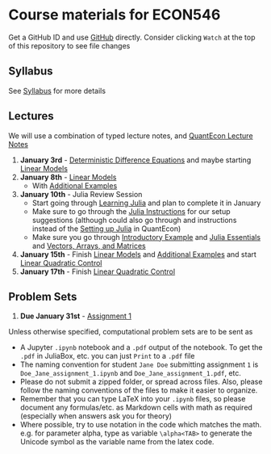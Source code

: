 # Course materials for ECON546
Get a GitHub ID and use [GitHub](https://github.com/ubcecon/tutorials/blob/master/github.md) directly. Consider clicking `Watch` at the top of this repository to see file changes

## Syllabus
See [Syllabus](syllabus.md) for more details

## Lectures

We will use a combination of typed lecture notes, and [QuantEcon Lecture Notes](https://lectures.quantecon.org/jl/)

1. **January 3rd** -  [Deterministic Difference Equations](/lecture_notes/deterministic_difference_equations.pdf) and maybe starting [Linear Models](https://lectures.quantecon.org/jl/linear_models.html)
2. **January 8th** - [Linear Models](https://lectures.quantecon.org/jl/linear_models.html)
    - With [Additional Examples](/lecture_notes/linear_models_addendum.pdf)
3. **January 10th** - Julia Review Session
    - Start going through [Learning Julia](https://lectures.quantecon.org/jl/learning_julia.html) and plan to complete it in January
    - Make sure to go through the  [Julia Instructions](https://github.com/econtoolkit/julia) for our setup suggestions (although could also go through and instructions instead of the [Setting up Julia](https://lectures.quantecon.org/jl/getting_started.html) in QuantEcon)
    - Make sure you go through [Introductory Example](https://lectures.quantecon.org/jl/julia_by_example.html) and [Julia Essentials](https://lectures.quantecon.org/jl/julia_essentials.html) and [Vectors, Arrays, and Matrices](https://lectures.quantecon.org/jl/julia_arrays.html)
4. **January 15th** - Finish [Linear Models](https://lectures.quantecon.org/jl/linear_models.html) and [Additional Examples](/lecture_notes/linear_models_addendum.pdf) and start [Linear Quadratic Control](https://lectures.quantecon.org/jl/lqcontrol.html)
5. **January 17th** - Finish [Linear Quadratic Control](https://lectures.quantecon.org/jl/lqcontrol.html)

## Problem Sets

1. **Due January 31st** - [Assignment 1](/problem_sets/assignment_1.pdf)

Unless otherwise specified, computational problem sets are to be sent as
- A Jupyter `.ipynb` notebook and a `.pdf` output of the notebook.  To get the `.pdf` in JuliaBox, etc. you can just `Print` to a `.pdf` file
- The naming convention for student `Jane Doe` submitting assignment `1` is `Doe_Jane_assignment_1.ipynb` and `Doe_Jane_assignment_1.pdf`, etc.
- Please do not submit a zipped folder, or spread across files.  Also, please follow the naming conventions of the files to make it easier to organize.
- Remember that you can type LaTeX into your `.ipynb` files, so please document any formulas/etc. as Markdown cells with math as required (especially when answers ask you for theory)
- Where possible, try to use notation in the code which matches the math.  e.g. for parameter alpha, type as variable `\alpha<TAB>` to generate the Unicode symbol as the variable name from the latex code.
